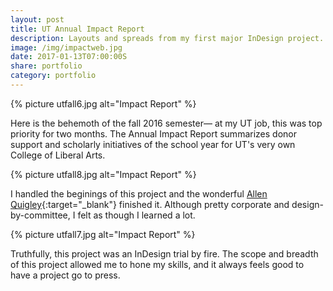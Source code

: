 ```yaml
---
layout: post
title: UT Annual Impact Report
description: Layouts and spreads from my first major InDesign project.
image: /img/impactweb.jpg
date: 2017-01-13T07:00:00S
share: portfolio
category: portfolio
---
```


{% picture utfall6.jpg alt="Impact Report" %}

Here is the behemoth of the fall 2016 semester— at my UT job, this was top priority for two months. The Annual Impact Report summarizes donor support and scholarly initiatives of the school year for UT's very own College of Liberal Arts. 

{% picture utfall8.jpg alt="Impact Report" %}

I handled the beginings of this project and the wonderful [Allen Quigley](https://www.allenquigley.com/){:target="_blank"} finished it. Although pretty corporate and design-by-committee, I felt as though I learned a lot.

{% picture utfall7.jpg alt="Impact Report" %}

Truthfully, this project was an InDesign trial by fire. The scope and breadth of this project allowed me to hone my skills, and it always feels good to have a project go to press. 